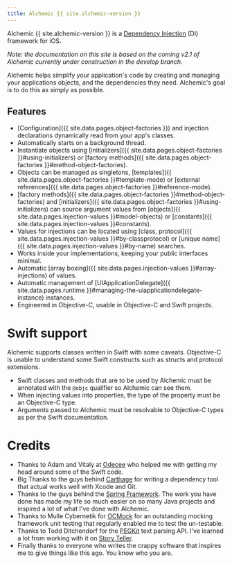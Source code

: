 ```yaml
---
title: Alchemic {{ site.alchemic-version }}
---
```


Alchemic {{ site.alchemic-version }} is a [Dependency Injection](https://en.wikipedia.org/wiki/Dependency_injection) (DI) framework for iOS. 

*Note: the documentation on this site is based on the coming v2.1 of Alchemic currently under construction in the develop branch.*

Alchemic helps simplify your application's code by creating and managing your applications objects, and the dependencies they need. Alchemic's goal is to do this as simply as possible. 

## Features

* [Configuration]({{ site.data.pages.object-factories }}) and injection declarations dynamically read from your app's classes.
* Automatically starts on a background thread.
* Instantiate objects using [initializers]({{ site.data.pages.object-factories }}#using-initializers) or [factory methods]({{ site.data.pages.object-factories }}#method-object-factories).
* Objects can be managed as singletons, [templates]({{ site.data.pages.object-factories }}#template-mode) or [external references]({{ site.data.pages.object-factories }}#reference-mode).
* [factory methods]({{ site.data.pages.object-factories }}#method-object-factories) and [initializers]({{ site.data.pages.object-factories }}#using-initializers) can source argument values from [objects]({{ site.data.pages.injection-values }}#model-objects) or [constants]({{ site.data.pages.injection-values }}#constants).
* Values for injections can be located using [class, protocol]({{ site.data.pages.injection-values }}#by-classprotocol) or [unique name]({{ site.data.pages.injection-values }}#by-name) searches.
* Works inside your implementations, keeping your public interfaces minimal.
* Automatic [array boxing]({{ site.data.pages.injection-values }}#array-injections) of values.
* Automatic management of [UIApplicationDelegate]({{ site.data.pages.runtime }}#managing-the-uiapplicationdelegate-instance) instances.
* Engineered in Objective-C, usable in Objective-C and Swift projects.

# Swift support

Alchemic supports classes written in Swift with some caveats. Objective-C is unable to understand some Swift constructs such as structs and protocol extensions. 

 * Swift classes and methods that are to be used by Alchemic must be annotated with the `@objc` qualifier so Alchemic can see them. 
 * When injecting values into properties, the type of the property must be an Objective-C type. 
 * Arguments passed to Alchemic must be resolvable to Objective-C types as per the Swift documentation. 

# Credits

* Thanks to Adam and Vitaly at [Odecee](http://odecee.com.au) who helped me with getting my head around some of the Swift code.
* Big Thanks to the guys behind [Carthage](https://github.com/Carthage/Carthage) for writing a dependency tool that actual works well with Xcode and Git.
* Thanks to the guys behind the [Spring Framework](https://spring.io). The work you have done has made my life so much easier on so many Java projects and inspired a lot of what I've done with Alchemic.
* Thanks to Mulle Cybernetik for [OCMock](ocmock.org) for an outstanding mocking framework unit testing that regularly enabled me to test the un-testable.
* Thanks to Todd Ditchendorf for the [PEGKit](https://github.com/itod/pegkit) text parsing API. I've learned a lot from working with it on [Story Teller](https://github.com/drekka/StoryTeller).
* Finally thanks to everyone who writes the crappy software that inspires me to give things like this ago. You know who you are.


